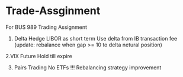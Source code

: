 # Trade-Assginment
For BUS 989 Trading Assignment


1. Delta Hedge
LIBOR as short term
Use delta from IB
transaction fee (update: rebalance when gap >= 10 to delta netural position)

2.VIX Future
Hold till expire

3. Pairs Trading
No ETFs !!!
Rebalancing strategy improvement 

